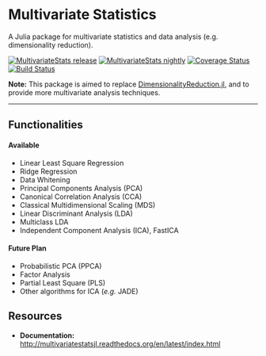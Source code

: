 # Multivariate Statistics

A Julia package for multivariate statistics and data analysis (e.g. dimensionality reduction).

[![MultivariateStats release](http://pkg.julialang.org/badges/MultivariateStats_release.svg)](http://pkg.julialang.org/?pkg=MultivariateStats&ver=release)
[![MultivariateStats nightly](http://pkg.julialang.org/badges/MultivariateStats_nightly.svg)](http://pkg.julialang.org/?pkg=MultivariateStats&ver=nightly)
[![Coverage Status](https://coveralls.io/repos/JuliaStats/MultivariateStats.jl/badge.svg?branch=master)](https://coveralls.io/r/JuliaStats/MultivariateStats.jl?branch=master)
[![Build Status](https://travis-ci.org/JuliaStats/MultivariateStats.jl.svg?branch=master)](https://travis-ci.org/JuliaStats/MultivariateStats.jl)

**Note:** This package is aimed to replace [DimensionalityReduction.jl](https://github.com/JuliaStats/DimensionalityReduction.jl), and to provide more multivariate analysis techniques.

-------

## Functionalities

#### Available

- Linear Least Square Regression
- Ridge Regression
- Data Whitening
- Principal Components Analysis (PCA)
- Canonical Correlation Analysis (CCA)
- Classical Multidimensional Scaling (MDS)
- Linear Discriminant Analysis (LDA)
- Multiclass LDA
- Independent Component Analysis (ICA), FastICA

#### Future Plan

- Probabilistic PCA (PPCA)
- Factor Analysis
- Partial Least Square (PLS)
- Other algorithms for ICA (*e.g.* JADE)


## Resources

- **Documentation:** <http://multivariatestatsjl.readthedocs.org/en/latest/index.html>
